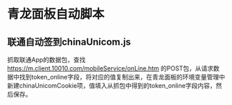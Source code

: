 # 青龙面板自动脚本

## 联通自动签到chinaUnicom.js

抓取联通App的数据包，查找 https://m.client.10010.com/mobileService/onLine.htm 的POST包，从请求数据中找到token\_online字段，将对应的值复制出来，在青龙面板的环境变量管理中新建chinaUnicomCookie项，值填入从抓包中得到的token_online字段内容，然后保存。
